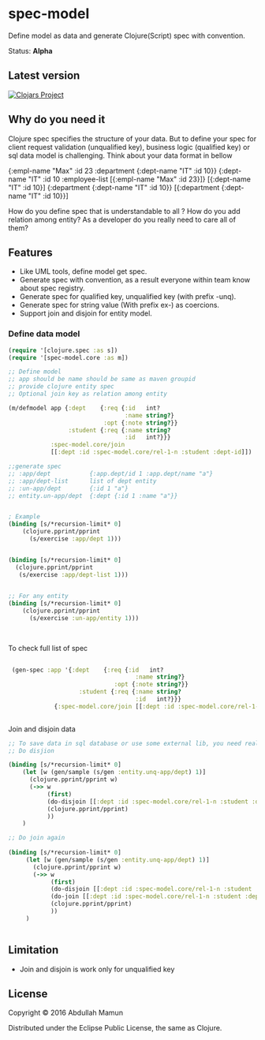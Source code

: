 # spec-model
 
Define model as data and generate Clojure(Script) spec with convention.    

  
Status: **Alpha** 

## Latest version 

[![Clojars Project](http://clojars.org/mamun/spec-model/latest-version.svg)](http://clojars.org/mamun/spec-model)  

## Why do you need it 

Clojure spec specifies the structure of your data. But to define your spec for client request validation (unqualified key), business logic (qualified key) or sql data model 
is challenging. Think about your data format in bellow 


{:empl-name "Max" :id 23 :department {:dept-name "IT" :id 10}}
{:dept-name "IT" :id 10 :employee-list [{:empl-name "Max" :id 23}]}
[{:dept-name "IT" :id 10}]
{:department {:dept-name "IT" :id 10}}
[{:department {:dept-name "IT" :id 10}}]


How do you define spec that is understandable to all ? How do you add relation among entity? As a developer do you really need to care all of them?  
         
     

## Features
* Like UML tools, define model get spec.
* Generate spec with convention, as a result everyone within team know about spec registry.
* Generate spec for qualified key, unqualified key (with prefix -unq). 
* Generate spec for string value (With prefix ex-) as coercions.     
* Support join and disjoin for entity model.
 


### Define data model 
```clj
(require '[clojure.spec :as s])
(require '[spec-model.core :as m])

;; Define model 
;; app should be name should be same as maven groupid 
;; provide clojure entity spec 
;; Optional join key as relation among entity 

(m/defmodel app {:dept    {:req {:id   int?
                                 :name string?}
                           :opt {:note string?}}
                 :student {:req {:name string?
                                 :id   int?}}}
            :spec-model.core/join
            [[:dept :id :spec-model.core/rel-1-n :student :dept-id]])

;;generate spec 
;; :app/dept           {:app.dept/id 1 :app.dept/name "a"}
;; :app/dept-list      list of dept entity  
;; :un-app/dept        {:id 1 "a"} 
;; entity.un-app/dept  {:dept {:id 1 :name "a"}}


; Example   
(binding [s/*recursion-limit* 0]
    (clojure.pprint/pprint
      (s/exercise :app/dept 1)))


(binding [s/*recursion-limit* 0]
  (clojure.pprint/pprint
   (s/exercise :app/dept-list 1)))
      

;; For any entity       
(binding [s/*recursion-limit* 0]
    (clojure.pprint/pprint
      (s/exercise :un-app/entity 1)))
      
      

```

To check full list of spec
```clj
 
 (gen-spec :app '{:dept    {:req {:id   int?
                                    :name string?}
                              :opt {:note string?}}
                    :student {:req {:name string?
                                    :id   int?}}}
             {:spec-model.core/join [[:dept :id :spec-model.core/rel-1-n :student :dept-id]]})
 
 ```
 
 
 Join and disjoin data 
 ```clj
 ;; To save data in sql database or use some external lib, you need really destructe data 
 ;; Do disjion 
 
 (binding [s/*recursion-limit* 0]
     (let [w (gen/sample (s/gen :entity.unq-app/dept) 1)]
       (clojure.pprint/pprint w)
       (->> w
            (first)
            (do-disjoin [[:dept :id :spec-model.core/rel-1-n :student :dept-id]])
            (clojure.pprint/pprint)
            ))
     )

 ;; Do join again
  
 (binding [s/*recursion-limit* 0]
      (let [w (gen/sample (s/gen :entity.unq-app/dept) 1)]
        (clojure.pprint/pprint w)
        (->> w
             (first)
             (do-disjoin [[:dept :id :spec-model.core/rel-1-n :student :dept-id]])
             (do-join [[:dept :id :spec-model.core/rel-1-n :student :dept-id]])
             (clojure.pprint/pprint)
             ))
      )

 
 
 ```
 
 ## Limitation
  
 * Join and disjoin is work only for unqualified key
 
  
 ## License
 
 Copyright © 2016 Abdullah Mamun
 
 Distributed under the Eclipse Public License, the same as Clojure.